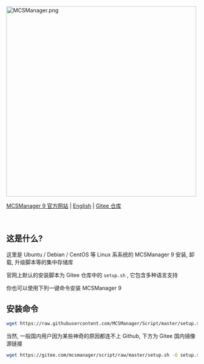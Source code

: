 <img src="https://public-link.oss-cn-shenzhen.aliyuncs.com/mcsm_picture/logo.png" alt="MCSManager.png" width="500px" />

<br />

[MCSManager 9 官方网站](http://mcsmanager.com/) | [English](https://github.com/MCSManager/Script/blob/master/README.md) | [Gitee 仓库](https://gitee.com/mcsmanager/script)

<br />

## 这是什么?

这里是 Ubuntu / Debian / CentOS 等 Linux 系系统的 MCSManager 9 安装, 卸载, 升级脚本等的集中存储库

官网上默认的安装脚本为 Gitee 仓库中的 `setup.sh` , 它包含多种语言支持

你也可以使用下列一键命令安装 MCSManager 9

## 安装命令

```bash
wget https://raw.githubusercontent.com/MCSManager/Script/master/setup.sh -O setup.sh && bash setup.sh
```

当然, 一般国内用户因为某些神奇的原因都连不上 Github, 下方为 Gitee 国内镜像源链接

```bash
wget https://gitee.com/mcsmanager/script/raw/master/setup.sh -O setup.sh && bash setup.sh
```

<br />
